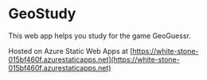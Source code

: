 # GeoStudy

This web app helps you study for the game GeoGuessr.


Hosted on Azure Static Web Apps at [https://white-stone-015bf460f.azurestaticapps.net](https://white-stone-015bf460f.azurestaticapps.net)